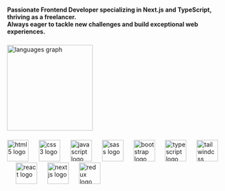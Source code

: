 <h4 align="left">Passionate Frontend Developer specializing in Next.js and TypeScript, thriving as a freelancer.<br>Always eager to tackle new challenges and build exceptional web experiences.</h4>

###

<div align="left">
  <img src="https://github-readme-stats.vercel.app/api/top-langs?username=moostafadev&locale=en&hide_title=false&layout=compact&card_width=320&langs_count=6&theme=dark&hide_border=true&order=2" height="200" alt="languages graph"  />
</div>

###

<div align="left">
  <img src="https://cdn.jsdelivr.net/gh/devicons/devicon/icons/html5/html5-plain.svg" height="50" alt="html5 logo"  />
  <img width="16" />
  <img src="https://cdn.simpleicons.org/css3/1572B6" height="50" alt="css3 logo"  />
  <img width="16" />
  <img src="https://cdn.simpleicons.org/javascript/F7DF1E" height="50" alt="javascript logo"  />
  <img width="16" />
  <img src="https://cdn.simpleicons.org/sass/CC6699" height="50" alt="sass logo"  />
  <img width="16" />
  <img src="https://cdn.simpleicons.org/bootstrap/7952B3" height="50" alt="bootstrap logo"  />
  <img width="16" />
  <img src="https://cdn.simpleicons.org/typescript/3178C6" height="50" alt="typescript logo"  />
  <img width="16" />
  <img src="https://cdn.simpleicons.org/tailwindcss/06B6D4" height="50" alt="tailwindcss logo"  />
  <img width="16" />
  <img src="https://cdn.simpleicons.org/react/61DAFB" height="50" alt="react logo"  />
  <img width="16" />
  <img src="https://cdn.jsdelivr.net/gh/devicons/devicon/icons/nextjs/nextjs-original.svg" height="50" alt="nextjs logo"  />
  <img width="16" />
  <img src="https://cdn.simpleicons.org/redux/764ABC" height="50" alt="redux logo"  />
</div>

###
